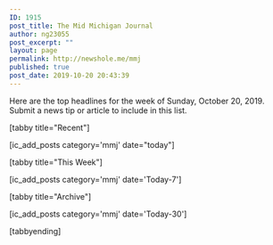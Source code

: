 ```yaml
---
ID: 1915
post_title: The Mid Michigan Journal
author: ng23055
post_excerpt: ""
layout: page
permalink: http://newshole.me/mmj
published: true
post_date: 2019-10-20 20:43:39
---
```

Here are the top headlines for the week of Sunday, October 20, 2019. Submit a news tip or article to include in this list.

[tabby title="Recent"]

[ic_add_posts category='mmj' date="today"]

[tabby title="This Week"]

[ic_add_posts category='mmj' date='Today-7']

[tabby title="Archive"]

[ic_add_posts category='mmj' date='Today-30']

[tabbyending]